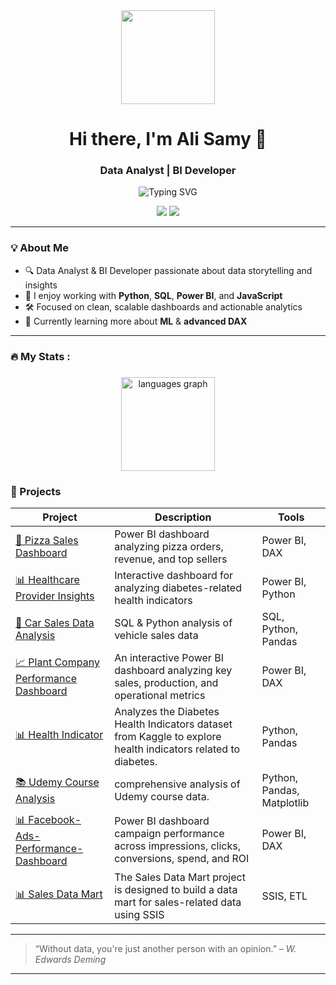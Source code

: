 <div align="center">
  <img height="150" src="https://media.giphy.com/media/M9gbBd9nbDrOTu1Mqx/giphy.gif"  />
</div>
<h1 align="center">Hi there, I'm Ali Samy 👋</h1>
<h3 align="center">Data Analyst | BI Developer</h3>

<p align="center">
  <img src="https://readme-typing-svg.herokuapp.com?font=Fira+Code&size=20&duration=3000&pause=1000&color=38BDAE&center=true&vCenter=true&width=435&lines=Transforming+Data+into+Insights+📊;Automating+ETL+Pipelines+🔄;Telling+Stories+with+Power+BI+📈" alt="Typing SVG" />
</p>

<div align="center">
  <a href="https://www.linkedin.com/in/ali-samy-570b12195" target="_blank"><img src="https://img.shields.io/badge/-LinkedIn-0A66C2?style=for-the-badge&logo=linkedin&logoColor=white"></a>
  <a href="mailto:ali123samy@gmail.com"><img src="https://img.shields.io/badge/-Gmail-D14836?style=for-the-badge&logo=gmail&logoColor=white"></a>
</div>

---

### 💡 About Me

- 🔍 Data Analyst & BI Developer passionate about data storytelling and insights  
- 🧠 I enjoy working with **Python**, **SQL**, **Power BI**, and **JavaScript**  
- 🛠️ Focused on clean, scalable dashboards and actionable analytics  
- 🧪 Currently learning more about **ML** & **advanced DAX**

---


<h3 align="left">🔥   My Stats :</h3>

###

<div align="center">
  <img src="https://github-readme-stats.vercel.app/api/top-langs?username=ali00samy&locale=en&hide_title=false&layout=compact&card_width=320&langs_count=5&theme=dracula&hide_border=false&order=2" height="150" alt="languages graph"  />
</div>

###


### 🧪 Projects

| Project | Description | Tools |
|--------|-------------|-------|
| [🍕 Pizza Sales Dashboard](https://github.com/ali00samy/pizza-sales-dashboard) | Power BI dashboard analyzing pizza orders, revenue, and top sellers | Power BI, DAX |
| [📊 Healthcare Provider Insights](https://github.com/ali00samy/healthcare-dashboard) | Interactive dashboard for analyzing diabetes-related health indicators | Power BI, Python |
| [🚗 Car Sales Data Analysis](https://github.com/ali00samy/car-sales-analysis) | SQL & Python analysis of vehicle sales data | SQL, Python, Pandas |
| [📈 Plant Company Performance Dashboard](https://github.com/ali00samy/Plant-Company-Performance-Dashboard) | An interactive Power BI dashboard analyzing key sales, production, and operational metrics | Power BI, DAX |
| [📊 Health Indicator](https://github.com/ali00samy/health-indicator) | Analyzes the Diabetes Health Indicators dataset from Kaggle to explore health indicators related to diabetes. | Python, Pandas |
| [📚 Udemy Course Analysis](https://github.com/ali00samy/udemy-courses-analysis) | comprehensive analysis of Udemy course data. | Python, Pandas, Matplotlib |
| [📊 Facebook-Ads-Performance-Dashboard](https://github.com/ali00samy/Facebook-Ads-Performance-Dashboard) | Power BI dashboard campaign performance across impressions, clicks, conversions, spend, and ROI | Power BI, DAX |
| [📊 Sales Data Mart](https://github.com/ali00samy/Adventure-Works-Sales-Data-Mart) | The Sales Data Mart project is designed to build a data mart for sales-related data using SSIS | SSIS, ETL |

---

> “Without data, you're just another person with an opinion.” – *W. Edwards Deming*

---
